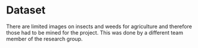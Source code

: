 # Dataset

There are limited images on insects and weeds for agriculture and therefore those had to be mined for the project. This was done by a different team member of the research group. 
